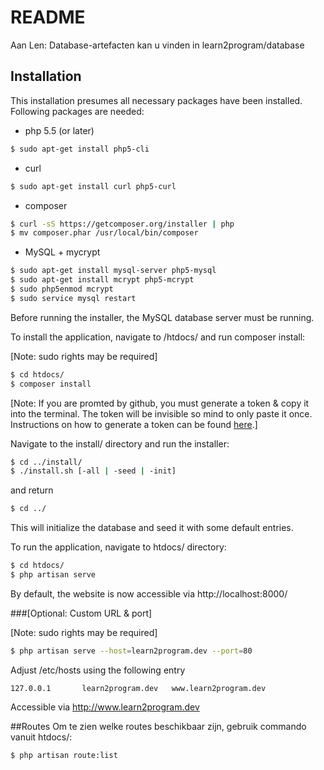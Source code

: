 # README

Aan Len: Database-artefacten kan u vinden in learn2program/database

## Installation
This installation presumes all necessary packages have been installed.
Following packages are needed:

- php 5.5 (or later)

~~~sh
$ sudo apt-get install php5-cli
~~~

- curl

~~~sh
$ sudo apt-get install curl php5-curl
~~~

- composer

~~~sh
$ curl -sS https://getcomposer.org/installer | php
$ mv composer.phar /usr/local/bin/composer
~~~

- MySQL + mycrypt

~~~sh
$ sudo apt-get install mysql-server php5-mysql
$ sudo apt-get install mcrypt php5-mcrypt
$ sudo php5enmod mcrypt
$ sudo service mysql restart
~~~

Before running the installer, the MySQL database server must be running.

To install the application, navigate to /htdocs/
and run composer install:

[Note: sudo rights may be required]

~~~sh
$ cd htdocs/
$ composer install
~~~

[Note: If you are promted by github, you must generate a token & copy it into the terminal. The token will be invisible so mind to only paste it once. Instructions on how to generate a token can be found [here](https://help.github.com/articles/creating-an-access-token-for-command-line-use/).]

Navigate to the install/ directory and run the installer:

~~~sh
$ cd ../install/
$ ./install.sh [-all | -seed | -init]
~~~

and return

~~~sh
$ cd ../
~~~

This will initialize the database and seed it with some default entries.

To run the application, navigate to htdocs/ directory:

~~~sh
$ cd htdocs/
$ php artisan serve
~~~

By default, the website is now accessible via http://localhost:8000/

###[Optional: Custom URL & port]

[Note: sudo rights may be required]

~~~sh
$ php artisan serve --host=learn2program.dev --port=80
~~~

Adjust /etc/hosts using the following entry

~~~
127.0.0.1		learn2program.dev	www.learn2program.dev
~~~

Accessible via http://www.learn2program.dev

##Routes
Om te zien welke routes beschikbaar zijn, gebruik commando vanuit htdocs/:

~~~sh
$ php artisan route:list
~~~
